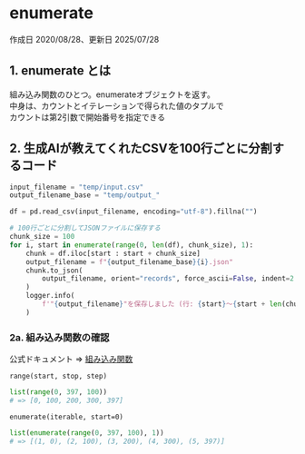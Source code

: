 # enumerate

作成日 2020/08/28、更新日 2025/07/28

## 1. enumerate とは

組み込み関数のひとつ。enumerateオブジェクトを返す。\
中身は、カウントとイテレーションで得られた値のタプルで\
カウントは第2引数で開始番号を指定できる

## 2. 生成AIが教えてくれたCSVを100行ごとに分割するコード

```python
input_filename = "temp/input.csv"
output_filename_base = "temp/output_"

df = pd.read_csv(input_filename, encoding="utf-8").fillna("")

# 100行ごとに分割してJSONファイルに保存する
chunk_size = 100
for i, start in enumerate(range(0, len(df), chunk_size), 1):
    chunk = df.iloc[start : start + chunk_size]
    output_filename = f"{output_filename_base}{i}.json"
    chunk.to_json(
        output_filename, orient="records", force_ascii=False, indent=2
    )
    logger.info(
        f'"{output_filename}"を保存しました (行: {start}〜{start + len(chunk) - 1})'
    )
```

### 2a. 組み込み関数の確認

公式ドキュメント => [組み込み関数](https://docs.python.org/ja/3/library/functions.html)

`range(start, stop, step)`

```python
list(range(0, 397, 100))
# => [0, 100, 200, 300, 397]
```

`enumerate(iterable, start=0)`

```python
list(enumerate(range(0, 397, 100), 1))
# => [(1, 0), (2, 100), (3, 200), (4, 300), (5, 397)]
```
